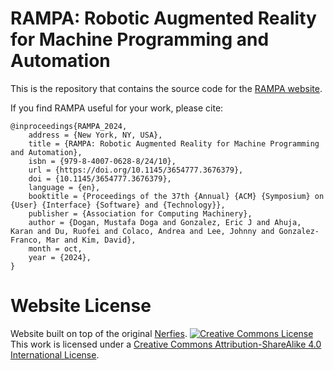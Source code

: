 # RAMPA: Robotic Augmented Reality for Machine Programming and Automation

This is the repository that contains the source code for the [RAMPA website](https://xr-objects.github.io).

If you find RAMPA useful for your work, please cite:
```
@inproceedings{RAMPA_2024,
	address = {New York, NY, USA},
	title = {RAMPA: Robotic Augmented Reality for Machine Programming and Automation},
	isbn = {979-8-4007-0628-8/24/10},
	url = {https://doi.org/10.1145/3654777.3676379},
	doi = {10.1145/3654777.3676379},
	language = {en},
	booktitle = {Proceedings of the 37th {Annual} {ACM} {Symposium} on {User} {Interface} {Software} and {Technology}},
	publisher = {Association for Computing Machinery},
	author = {Dogan, Mustafa Doga and Gonzalez, Eric J and Ahuja, Karan and Du, Ruofei and Colaco, Andrea and Lee, Johnny and Gonzalez-Franco, Mar and Kim, David},
	month = oct,
	year = {2024},
}
```

# Website License
Website built on top of the original [Nerfies](https://nerfies.github.io).
<a rel="license" href="http://creativecommons.org/licenses/by-sa/4.0/"><img alt="Creative Commons License" style="border-width:0" src="https://i.creativecommons.org/l/by-sa/4.0/88x31.png" /></a><br />This work is licensed under a <a rel="license" href="http://creativecommons.org/licenses/by-sa/4.0/">Creative Commons Attribution-ShareAlike 4.0 International License</a>.
